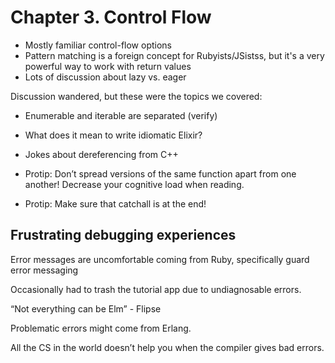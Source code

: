 # Chapter 3. Control Flow

- Mostly familiar control-flow options
- Pattern matching is a foreign concept for Rubyists/JSistss, but it's a very
  powerful way to work with return values
- Lots of discussion about lazy vs. eager

Discussion wandered, but these were the topics we covered:

- Enumerable and iterable are separated (verify)
- What does it mean to write idiomatic Elixir?
- Jokes about dereferencing from C++

- Protip: Don’t spread versions of the same function apart from one another! Decrease your cognitive load when reading.
- Protip: Make sure that catchall is at the end!

## Frustrating debugging experiences
Error messages are uncomfortable coming from Ruby, specifically guard error messaging

Occasionally had to trash the tutorial app due to undiagnosable errors.

“Not everything can be Elm” - Flipse

Problematic errors might come from Erlang.

All the CS in the world doesn’t help you when the compiler gives bad errors.
